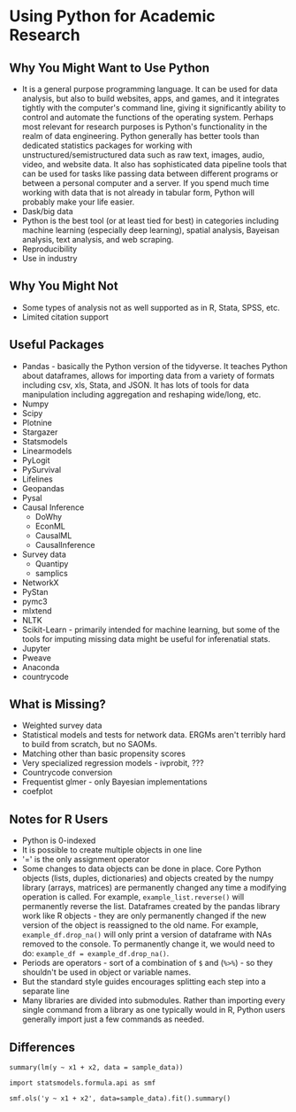 # Using Python for Academic Research

## Why You Might Want to Use Python

- It is a general purpose programming language. It can be used for data analysis, but also to build websites, apps, and games, and it integrates tightly with the computer's command line, giving it significantly ability to control and automate the functions of the operating system. Perhaps most relevant for research purposes is Python's functionality in the realm of data engineering. Python generally has better tools than dedicated statistics packages for working with unstructured/semistructured data such as raw text, images, audio, video, and website data. It also has sophisticated data pipeline tools that can be used for tasks like passing data between different programs or between a personal computer and a server. If you spend much time working with data that is not already in tabular form, Python will probably make your life easier.
- Dask/big data
- Python is the best tool (or at least tied for best) in categories including machine learning (especially deep learning), spatial analysis, Bayeisan analysis, text analysis, and web scraping.
- Reproducibility
- Use in industry

## Why You Might Not

- Some types of analysis not as well supported as in R, Stata, SPSS, etc.
- Limited citation support

## Useful Packages

- Pandas - basically the Python version of the tidyverse. It teaches Python about dataframes, allows for importing data from a variety of formats including csv, xls, Stata, and JSON. It has lots of tools for data manipulation including aggregation and reshaping wide/long, etc.
- Numpy
- Scipy
- Plotnine
- Stargazer
- Statsmodels
- Linearmodels
- PyLogit
- PySurvival
- Lifelines
- Geopandas
- Pysal
- Causal Inference
  - DoWhy
  - EconML
  - CausalML
  - CausalInference
- Survey data
  - Quantipy
  - samplics
- NetworkX
- PyStan
- pymc3
- mlxtend
- NLTK
- Scikit-Learn - primarily intended for machine learning, but some of the tools for imputing missing data might be useful for inferenatial stats.
- Jupyter
- Pweave
- Anaconda
- countrycode
  

## What is Missing?

- Weighted survey data
- Statistical models and tests for network data. ERGMs aren't terribly hard to build from scratch, but no SAOMs.
- Matching other than basic propensity scores
- Very specialized regression models - ivprobit, ???
- Countrycode conversion
- Frequentist glmer - only Bayesian implementations
- coefplot

## Notes for R Users

- Python is 0-indexed
- It is possible to create multiple objects in one line
- '=' is the only assignment operator
- Some changes to data objects can be done in place. Core Python objects (lists, duples, dictionaries) and objects created by the numpy library (arrays, matrices) are permanently changed any time a modifying operation is called. For example, `example_list.reverse()` will permanently reverse the list. Dataframes created by the pandas library work like R objects - they are only permanently changed if the new version of the object is reassigned to the old name. For example, `example_df.drop_na()` will only print a version of dataframe with NAs removed to the console. To permanently change it, we would need to do: `example_df = example_df.drop_na()`. 
- Periods are operators - sort of a combination of `$` and (`%>%`) - so they shouldn't be used in object or variable names.
- But the standard style guides encourages splitting each step into a separate line
- Many libraries are divided into submodules. Rather than importing every single command from a library as one typically would in R, Python users generally import just a few commands as needed. 

## Differences

```
summary(lm(y ~ x1 + x2, data = sample_data))
```

```
import statsmodels.formula.api as smf

smf.ols('y ~ x1 + x2', data=sample_data).fit().summary()
```